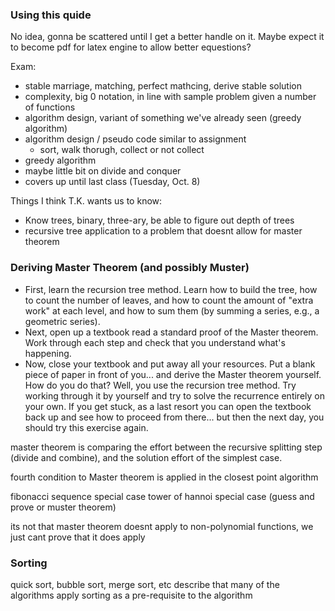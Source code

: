 ### Using this quide
No idea, gonna be scattered until I get a better handle on it.
Maybe expect it to become pdf for latex engine to allow better equestions?

Exam:
* stable marriage, matching, perfect mathcing, derive stable solution
* complexity, big 0 notation, in line with sample problem given a number of
  functions
* algorithm design, variant of something we've already seen (greedy algorithm)
* algorithm design / pseudo code similar to assignment
  * sort, walk thorugh, collect or not collect
* greedy algorithm
* maybe little bit on divide and conquer
* covers up until last class (Tuesday, Oct. 8)

Things I think T.K. wants us to know:

* Know trees, binary, three-ary, be able to figure out depth of trees
* recursive tree application to a problem that doesnt allow for master theorem


### Deriving Master Theorem (and possibly Muster)
* First, learn the recursion tree method. Learn how to build the tree, how to count the number of leaves, and how to count the amount of "extra work" at each level, and how to sum them (by summing a series, e.g., a geometric series).
* Next, open up a textbook read a standard proof of the Master theorem. Work through each step and check that you understand what's happening.
* Now, close your textbook and put away all your resources. Put a blank piece of paper in front of you... and derive the Master theorem yourself. How do you do that? Well, you use the recursion tree method. Try working through it by yourself and try to solve the recurrence entirely on your own. If you get stuck, as a last resort you can open the textbook back up and see how to proceed from there... but then the next day, you should try this exercise again.


master theorem is comparing the effort between the recursive splitting step
(divide and combine), and the solution effort of the simplest case.

fourth condition to Master theorem is applied in the closest point algorithm

fibonacci sequence special case
tower of hannoi special case (guess and prove or muster theorem)

its not that master theorem doesnt apply to non-polynomial functions, we just
cant prove that it does apply

### Sorting
quick sort, bubble sort, merge sort, etc
describe that many of the algorithms apply sorting as a pre-requisite to the
algorithm

